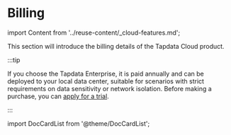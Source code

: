 # Billing

import Content from '../reuse-content/_cloud-features.md';

<Content />

This section will introduce the billing details of the Tapdata Cloud product.

:::tip

If you choose the Tapdata Enterprise, it is paid annually and can be deployed to your local data center, suitable for scenarios with strict requirements on data sensitivity or network isolation. Before making a purchase, you can [apply for a trial](https://tapdata.net/tapdata-on-prem/demo.html).

:::

import DocCardList from '@theme/DocCardList';

<DocCardList />